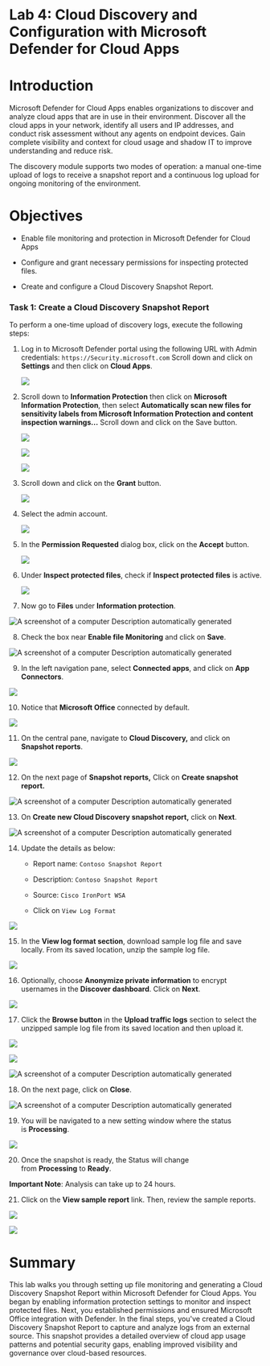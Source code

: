 # **Lab 4: Cloud Discovery and Configuration with Microsoft Defender for Cloud Apps**

# Introduction 

Microsoft Defender for Cloud Apps enables organizations to discover and
analyze cloud apps that are in use in their environment. Discover all
the cloud apps in your network, identify all users and IP addresses, and
conduct risk assessment without any agents on endpoint devices. Gain
complete visibility and context for cloud usage and shadow IT to improve
understanding and reduce risk.

The discovery module supports two modes of operation: a manual one-time
upload of logs to receive a snapshot report and a continuous log upload
for ongoing monitoring of the environment.

# Objectives

- Enable file monitoring and protection in Microsoft Defender for Cloud Apps

- Configure and grant necessary permissions for inspecting protected files.

- Create and configure a Cloud Discovery Snapshot Report.

### Task 1: Create a Cloud Discovery Snapshot Report

To perform a one-time upload of discovery logs, execute the following
steps:

1.  Log in to Microsoft Defender portal using the following URL with Admin credentials: `https://Security.microsoft.com`
    Scroll down and click on **Settings** and then click on **Cloud Apps**.

    ![](./media/nw31.png)

2.  Scroll down to **Information Protection** then click on **Microsoft Information Protection**, then select **Automatically scan new files
    for sensitivity labels from Microsoft Information Protection and content inspection warnings...** Scroll down and click on the Save button.

    ![](./media/image2.png)

    ![](./media/image3.png)

    ![](./media/nw32.png)

3. Scroll down and click on the **Grant** button.

   ![](./media/nw33.png)

4. Select the admin account.

   ![](./media/nw34.png)

5. In the **Permission Requested** dialog box, click on the **Accept** button.

   ![](./media/nw35.png)
 
6.  Under **Inspect protected files**, check if **Inspect protected
    files** is active.

    ![](./media/image4.png)

7.  Now go to **Files** under **Information protection**.

![A screenshot of a computer Description automatically
generated](./media/image5.png)

8.  Check the box near **Enable file Monitoring** and click on **Save**.

![A screenshot of a computer Description automatically
generated](./media/image6.png)

9.  In the left navigation pane, select **Connected apps**, and click on
    **App Connectors**.

![](./media/image7.png)

10.  Notice that **Microsoft Office** connected by default.

![](./media/image8.png)

11.  On the central pane, navigate to **Cloud Discovery,** and click on
    **Snapshot reports**.

![](./media/image9.png)

12.  On the next page of **Snapshot reports,** Click on **Create snapshot
    report.**

 ![A screenshot of a computer Description automatically
 generated](./media/image10.png)

13. On **Create new Cloud Discovery snapshot report,** click
    on **Next**.

![A screenshot of a computer Description automatically
generated](./media/image11.png)

14. Update the details as below:

    - Report name: `Contoso Snapshot Report`

    - Description: `Contoso Snapshot Report`

    - Source: `Cisco IronPort WSA`

    - Click on `View Log Format`

![](./media/image12.png)

15. In the **View log format section**, download sample log file and
    save locally. From its saved location, unzip the sample log file.

![](./media/image13.png)

16. Optionally, choose **Anonymize private information** to encrypt
    usernames in the **Discover dashboard**. Click on **Next**.

![](./media/image14.png)

17. Click the **Browse button** in the **Upload traffic logs** section
    to select the unzipped sample log file from its saved location and
    then upload it.

![](./media/image15.png)

![](./media/image16.png)

![A screenshot of a computer Description automatically
generated](./media/image17.png)

18. On the next page, click on **Close**.

![A screenshot of a computer Description automatically
generated](./media/image18.png)

19. You will be navigated to a new setting window where the status
    is **Processing**.

![](./media/image19.png)

20. Once the snapshot is ready, the Status will change
    from **Processing** to **Ready**.
    
**Important Note**: Analysis can take up to 24 hours.

21. Click on the **View sample report** link. Then, review the sample reports.

![](./media/nw39.png)

![](./media/nw38.png)

# Summary

This lab walks you through setting up file monitoring and generating a Cloud Discovery Snapshot Report within Microsoft Defender for Cloud Apps. You began by enabling information protection settings to monitor and inspect protected files. Next, you established permissions and ensured Microsoft Office integration with Defender. In the final steps, you've created a Cloud Discovery Snapshot Report to capture and analyze logs from an external source. This snapshot provides a detailed overview of cloud app usage patterns and potential security gaps, enabling improved visibility and governance over cloud-based resources.
     
